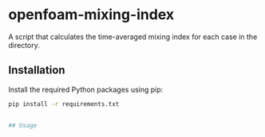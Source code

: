 # openfoam-mixing-index

A script that calculates the time-averaged mixing index for each case in the directory.

## Installation

Install the required Python packages using pip:

```bash
pip install -r requirements.txt


## Usage




